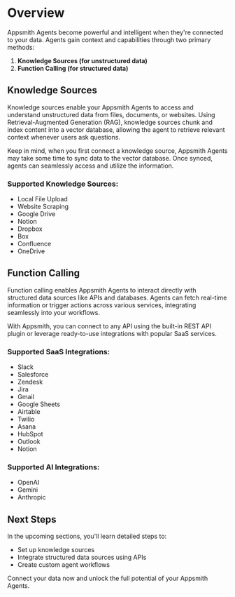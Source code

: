# Overview

Appsmith Agents become powerful and intelligent when they're connected to your data. Agents gain context and capabilities through two primary methods:

1. **Knowledge Sources (for unstructured data)**
2. **Function Calling (for structured data)**

## Knowledge Sources

Knowledge sources enable your Appsmith Agents to access and understand unstructured data from files, documents, or websites. Using Retrieval-Augmented Generation (RAG), knowledge sources chunk and index content into a vector database, allowing the agent to retrieve relevant context whenever users ask questions.

Keep in mind, when you first connect a knowledge source, Appsmith Agents may take some time to sync data to the vector database. Once synced, agents can seamlessly access and utilize the information.

### Supported Knowledge Sources:

- Local File Upload
- Website Scraping
- Google Drive
- Notion
- Dropbox
- Box
- Confluence
- OneDrive

## Function Calling

Function calling enables Appsmith Agents to interact directly with structured data sources like APIs and databases. Agents can fetch real-time information or trigger actions across various services, integrating seamlessly into your workflows.

With Appsmith, you can connect to any API using the built-in REST API plugin or leverage ready-to-use integrations with popular SaaS services.

### Supported SaaS Integrations:

- Slack
- Salesforce
- Zendesk
- Jira
- Gmail
- Google Sheets
- Airtable
- Twilio
- Asana
- HubSpot
- Outlook
- Notion

### Supported AI Integrations:

- OpenAI
- Gemini
- Anthropic

## Next Steps

In the upcoming sections, you'll learn detailed steps to:

- Set up knowledge sources
- Integrate structured data sources using APIs
- Create custom agent workflows

Connect your data now and unlock the full potential of your Appsmith Agents.

